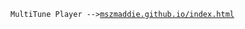 `MultiTune Player -->`<a href="https://mszmaddie.github.io/index.html">`mszmaddie.github.io/index.html`</a>

